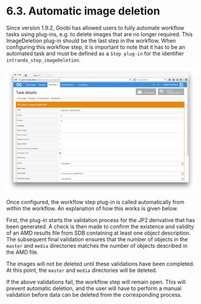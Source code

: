 # 6.3. Automatic image deletion

Since version 1.9.2, Goobi has allowed users to fully automate workflow tasks using plug-ins, e.g. to delete images that are no longer required. This ImageDeletion plug-in should be the last step in the workflow. When configuring this workflow step, it is important to note that it has to be an automated task and must be defined as a `Step plug-in` for the identifier `intranda_step_imageDeletion`.

![Configuring the automated workflow step plug-in for image deletion](../../.gitbook/assets/88e.png)

Once configured, the workflow step plug-in is called automatically from within the workflow. An explanation of how this works is given below.

First, the plug-in starts the validation process for the JP2 derivative that has been generated. A check is then made to confirm the existence and validity of an AMD results file from SDB containing at least one object description. The subsequent final validation ensures that the number of objects in the `master` and `media` directories matches the number of objects described in the AMD file.

The images will not be deleted until these validations have been completed. At this point, the `master` and `media` directories will be deleted.

If the above validations fail, the workflow step will remain open. This will prevent automatic deletion, and the user will have to perform a manual validation before data can be deleted from the corresponding process.

